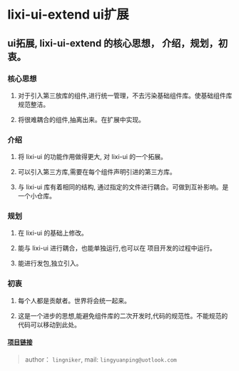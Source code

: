 # lixi-ui-extend ui扩展

## ui拓展, lixi-ui-extend 的核心思想， 介绍，规划，初衷。

### 核心思想

1. 对于引入第三放库的组件,进行统一管理，不去污染基础组件库。使基础组件库规范整洁。

2. 将很难耦合的组件,抽离出来。在扩展中实现。

### 介绍

1. 将 lixi-ui 的功能作用做得更大, 对 lixi-ui 的一个拓展。

2. 可以引入第三方库,需要在每个组件声明引进的第三方库。

3. 与 lixi-ui 库有着相同的结构, 通过指定的文件进行耦合。可做到互补影响。是一个小仓库。

### 规划

1. 在 lixi-ui 的基础上修改。

2. 能与 lixi-ui 进行耦合，也能单独运行,也可以在 项目开发的过程中运行。

3. 能进行发包,独立引入。


### 初衷

1. 每个人都是贡献者。世界将会统一起来。

2. 这是一个进步的思想,能避免组件库的二次开发时,代码的规范性。不能规范的代码可以移动到此处。

#### <a href="https://github.com/lixi-ui/lixi-ui-extend" target="_blank">项目链接</a>

> author： `lingniker`,  mail: `lingyuanping@uotlook.com`
